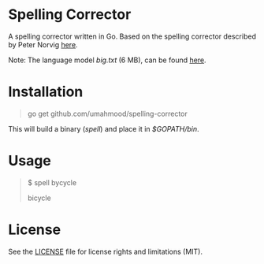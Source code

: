 # Spelling Corrector

A spelling corrector written in Go. Based on the spelling corrector 
described by Peter Norvig [here](http://norvig.com/spell-correct.html).

Note: The language model *big.txt* (6 MB), can be found [here](http://norvig.com/big.txt).

# Installation

> go get github.com/umahmood/spelling-corrector

This will build a binary (*spell*) and place it in *$GOPATH/bin*.

# Usage

> $ spell bycycle 
> 
> bicycle 

# License

See the [LICENSE](LICENSE.md) file for license rights and limitations (MIT).
